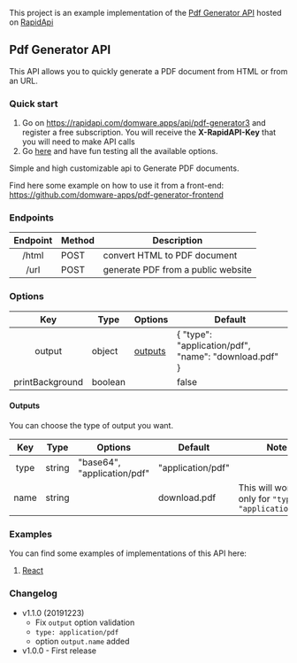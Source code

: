 This project is an example implementation of the [Pdf Generator API](https://rapidapi.com/domware.apps/api/pdf-generator3) hosted on [RapidApi](https://rapidapi.com/)

## Pdf Generator API

This API allows you to quickly generate a PDF document from HTML or from an URL.

### Quick start

1. Go on https://rapidapi.com/domware.apps/api/pdf-generator3 and register a free subscription. You will receive the **X-RapidAPI-Key** that you will need to make API calls
2. Go [here](https://domware-apps.github.io/pdf-generator-frontend/) and have fun testing all the available options.

Simple and high customizable api to Generate PDF documents.

Find here some example on how to use it from a front-end: https://github.com/domware-apps/pdf-generator-frontend

### Endpoints

| Endpoint | Method | Description                        |
| :------: | ------ | ---------------------------------- |
|  /html   | POST   | convert HTML to PDF document       |
|   /url   | POST   | generate PDF from a public website |

### Options

|       Key       | Type    | Options             | Default                                               |
| :-------------: | ------- | ------------------- | ----------------------------------------------------- |
|     output      | object  | [outputs](#outputs) | { "type": "application/pdf", "name": "download.pdf" } |
| printBackground | boolean |                     | false                                                 |

#### Outputs

You can choose the type of output you want.

| Key  | Type   | Options                     | Default           | Note                                                |
| :--: | ------ | --------------------------- | ----------------- | --------------------------------------------------- |
| type | string | "base64", "application/pdf" | "application/pdf" |                                                     |
| name | string |                             | download.pdf      | This will work only for `"type": "application/pdf"` |

### Examples

You can find some examples of implementations of this API here:

1. [React](https://github.com/domware-apps/pdf-generator-frontend/tree/master/examples/react)

### Changelog

- v1.1.0 (20191223)
  - Fix `output` option validation
  - `type: application/pdf`
  - option `output.name` added
- v1.0.0 - First release
